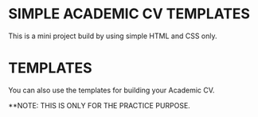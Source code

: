 # SIMPLE ACADEMIC CV TEMPLATES
This is a mini project build by using simple HTML and CSS only.

# TEMPLATES
You can also use the templates for building your Academic CV.

**NOTE: THIS IS ONLY FOR THE PRACTICE PURPOSE.